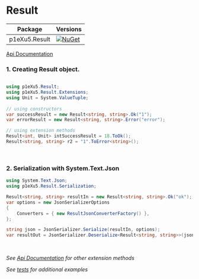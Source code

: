 # Result

| Package       | Versions                                                                                                                                |
| ------------- | --------------------------------------------------------------------------------------------------------------------------------------- |
| p1eXu5.Result | [![NuGet](https://img.shields.io/badge/nuget-2.0.0-green)](https://www.nuget.org/packages/p1eXu5.Result/2.0.0)     |



[Api Documentation](https://p1exu5.github.io/Result/api/index.html)



### 1. Creating Result object.

```csharp

using p1eXu5.Result;
using p1eXu5.Result.Extensions;
using Unit = System.ValueTuple;
	
// using constructors
var successResult = new Result<string, string>.Ok("1");
var errorResult = new Result<string, string>.Error("error");

// using extension methods
Result<int, Unit> intSuccessResult = 18.ToOk();
Result<string, string> r2 = "1".ToError<string>();

```

<br/>

### 2. Serialization with System.Text.Json

```cs
using System.Text.Json;
using p1eXu5.Result.Serialization;

Result<string, string> resultIn = new Result<string, string>.Ok("ok");
var options = new JsonSerializerOptions
{
    Converters = { new ResultJsonConverterFactory() },
};

string json = JsonSerializer.Serialize(resultIn, options);
var resultOut = JsonSerializer.Deserialize<Result<string, string>>(json, options);
```

<br/>

<i>See [Api Documentation](https://p1exu5.github.io/Result/api/index.html) for other extension methods</i>

<i>See [tests](https://github.com/p1eXu5/Result/tree/master/test/p1eXu5.Result.Tests) for additional examples</i>